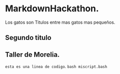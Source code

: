 # MarkdownHackathon. 
Los gatos son Titulos entre mas gatos mas pequeños. 
## Segundo titulo
## Taller de Morelia. 
`esta es una linea de codigo`. 
`bash miscript.bash`
